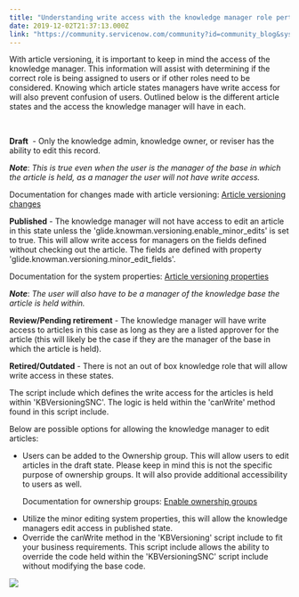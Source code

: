 ```yaml
---
title: "Understanding write access with the knowledge manager role pertaining to article versioning"
date: 2019-12-02T21:37:13.000Z
link: "https://community.servicenow.com/community?id=community_blog&sys_id=e8a8d0601ba9c4d4d01143f6fe4bcb5c"
---
```

<p>With article versioning, it is important to keep in mind the access of the knowledge manager. This information will assist with determining if the correct role is being assigned to users or if other roles need to be considered. Knowing which article states managers have write access for will also prevent confusion of users. Outlined below is the different article states and the access the knowledge manager will have in each.</p>
<p> </p>
<p class="p"><strong>Draft</strong>  - Only the knowledge admin, knowledge owner, or reviser has the ability to edit this record.</p>
<p class="p"><em><strong>Note</strong></em>: <em><span style="background-color: #ffffff;">This is true even when the user is the manager of the base in which the article is held, as a manager the user will not have write access.</span></em></p>
<p class="p">Documentation for changes made with article versioning: <a href="https://docs.servicenow.com/bundle/madrid-servicenow-platform/page/product/knowledge-management/concept/article-versioning-changes.html" target="_blank" rel="noopener noreferrer nofollow">Article versioning changes</a></p>
<p class="p"><strong>Published</strong> - The knowledge manager will not have access to edit an article in this state unless the &#39;glide.knowman.versioning.enable_minor_edits&#39; is set to true. This will allow write access for managers on the fields defined without checking out the article. The fields are defined with property &#39;glide.knowman.versioning.minor_edit_fields&#39;.</p>
<p class="title-sm">Documentation for the system properties: <a title="Article versioning properties" href="https://docs.servicenow.com/bundle/madrid-servicenow-platform/page/product/knowledge-management/reference/article-versioning-properties.html" target="_blank" rel="noopener noreferrer nofollow">Article versioning properties</a>  </p>
<p class="p"><em><strong>Note</strong></em>: <em>The user will also have to be a manager of the knowledge base the article is held within.</em></p>
<p class="p"><strong>Review/Pending retirement</strong> - The knowledge manager will have write access to articles in this case as long as they are a listed approver for the article (this will likely be the case if they are the manager of the base in which the article is held). </p>
<p class="p"><strong>Retired/Outdated</strong> - There is not an out of box knowledge role that will allow write access in these states.</p>
<p class="p">The script include which defines the write access for the articles is held within &#39;KBVersioningSNC&#39;. The logic is held within the &#39;canWrite&#39; method found in this script include.</p>
<p class="p">Below are possible options for allowing the knowledge manager to edit articles: </p>
<ul><li>Users can be added to the Ownership group. This will allow users to edit articles in the draft state. Please keep in mind this is not the specific purpose of ownership groups. It will also provide additional accessibility to users as well. 
<p>Documentation for ownership groups: <a href="https://docs.servicenow.com/bundle/madrid-servicenow-platform/page/product/knowledge-management/concept/enable-ownership-group.html" target="_blank" rel="noopener noreferrer nofollow">Enable ownership groups</a> </p>
</li><li>Utilize the minor editing system properties, this will allow the knowledge managers edit access in published state.</li><li>Override the canWrite method in the &#39;KBVersioning&#39; script include to fit your business requirements. This script include allows the ability to override the code held within the &#39;KBVersioningSNC&#39; script include without modifying the base code.</li></ul>
<p><img style="max-width: 100%; max-height: 480px;" src="https://community.servicenow.com/c689251fdb79cc90feb1a851ca9619e1.iix" /></p>
<p> </p>